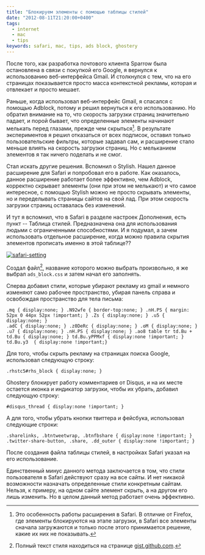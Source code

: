 ```yaml
---
title: "Блокируем элементы с помощью таблицы стилей"
date: "2012-08-11T21:20:00+0400"
tags:
  - internet
  - mac
  - tips
keywords: safari, mac, tips, ads block, ghostery
---
```

После того, как разработка почтового клиента Sparrow была остановлена в связи с покупкой его Google, я вернулся к использованию веб-интерфейса Gmail. И столкнулся с тем, что на его страницах показывается просто масса контекстной рекламы, которая и отвлекает и просто мешает. 

Раньше, когда использовал веб-интерфейс Gmail, я спасался с помощью Adblock, потому и решил вернуться к его использованию. Но обратил внимание на то, что скорость загрузки страниц значительно падает, и порой бывает, что определенные элементы начинают мелькать перед глазами, прежде чем скрыться[^1]. В результате экспериментов я решил отказаться от всех подписок, оставил только пользовательские фильтры, которые задавал сам, и расширение стало меньше влиять на скорость загрузки страниц. Но с мельканием элементов я так ничего поделать и не смог.

[^1]: Это особенность работы расширения в Safari. В отличие от Firefox, где элементы блокируются на этапе загрузки, в Safari все элементы сначала загружаются и только после этого принимается решение, какие их них не показывать.

Стал искать другие решения. Вспомнил о Stylish. Нашел данное расширение для Safari и попробовал его в работе. Как оказалось, данное расширение работает более эффективно, чем Adblock, корректно скрывает элементы (они при этом не мелькают) и что самое интересное, с помощью Stylish можно не просто скрывать элементы, но и переделывать страницы сайтов на свой лад. При этом скорость загрузки страниц оставалась без изменений.

И тут я вспомнил, что в Safari в разделе настроек Дополнения, есть пункт -- Таблица стилей. Предназначена она для использования людьми с ограниченными способностями. И я подумал, а зачем использовать отдельное расширение, когда можно правила скрытия элементов прописать именно в этой таблице??

[![safari-setting](https://static.juev.org/2012/08/safari-setting-th.jpg "Safari Setting")](https://static.juev.org/2012/08/safari-setting.jpg "Safari Setting")

Создал файл[^2], название которого можно выбрать произвольно, я же выбрал `ads_block.css` и затем начал его заполнять.

[^2]: Полный текст стиля находиться на странице [gist.github.com](https://gist.github.com/3322097).

Сперва добавил стили, которые убирают рекламу из gmail и немного изменяют само рабочее пространство, убирая панель справа и освобождая пространство для тела письма:

    .mq { display:none; } .N92wfe { border-top:none; } .nH.PS { margin: 52px 0 44px 52px !important; } .Zs { display:none; } .u5 { display:none; }
    .adC { display:none; } .z0DeRc { display:none; } .oM { display:none; } .u7 { display:none; } .nH.PS { display:none; } .ao8 table tr td.Bu + td.Bu { display:none; } td.Bu.yPPMxf { display:none !important; } td.Bu.y3  { display:none !important;}

Для того, чтобы скрыть рекламу на страницах поиска Google, использовал следующую строку:

    .rhstc5#rhs_block { display:none; }

Ghostery блокирует работу комментариев от Disqus, и на их месте остается иконка и индикатор загрузки, чтобы их убрать, добавил следующую строку:

    #disqus_thread { display:none !important; }


А для того, чтобы убрать кнопки твиттера и фейсбука, использовал следующие строки:

    .sharelinks, .btntweetwrap, .btnfbshare { display:none !important; }
    .twitter-share-button, .share, .dd_outer { display:none !important; }

После создания файла таблицы стилей, в настройках Safari указал на его использование.

Единственный минус данного метода заключается в том, что стили пользователя в Safari действуют сразу на все сайты. И нет никакой возможности назначать определенные стили конкретным сайтам. Нельзя, к примеру, на одном сайте элемент скрыть, а на другом его лишь изменить. Но в целом данный метод работает очень эффективно.
